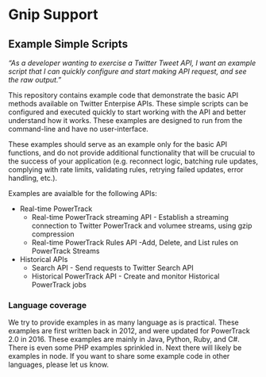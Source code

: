 # Gnip Support

## Example Simple Scripts

*“As a developer wanting to exercise a Twitter Tweet API, I want an example script that I can quickly configure and start making API request, and see the raw output.”*

This repository contains example code that demonstrate the basic API methods available on Twitter Enterpise APIs. These simple scripts can be configured and executed quickly to start working with the API and better understand how it works. These examples are designed to run from the command-line and have no user-interface.

These examples should serve as an example only for the basic API functions, and do not provide additional functionality that will be crucuial to the success of your application (e.g. reconnect logic, batching rule updates, complying with rate limits, validating rules, retrying failed updates, error handling, etc.). 

Examples are avaialble for the following APIs:

+ Real-time PowerTrack
  + Real-time PowerTrack streaming API - Establish a streaming connection to Twitter PowerTrack and volumee streams, using gzip compression
  + Real-time PowerTrack Rules API -Add, Delete, and List rules on PowerTrack Streams
+ Historical APIs  
  + Search API - Send requests to Twitter Search API
  + Historical PowerTrack API - Create and monitor Historical PowerTrack jobs

### Language coverage

We try to provide examples in as many language as is practical. These examples are first written back in 2012, and were updated for PowerTrack 2.0 in 2016. These examples are mainly in Java, Python, Ruby, and C#. There is even some PHP examples sprinkled in. Next there will likely be examples in node. If you want to share some example code in other languages, please let us know.  

 
